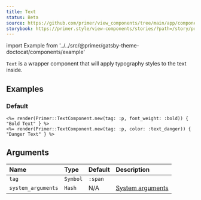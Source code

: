 ```yaml
---
title: Text
status: Beta
source: https://github.com/primer/view_components/tree/main/app/components/primer/text_component.rb
storybook: https://primer.style/view-components/stories/?path=/story/primer-text-component
---
```


import Example from '../../src/@primer/gatsby-theme-doctocat/components/example'

<!-- Warning: AUTO-GENERATED file, do not edit. Add code comments to your Ruby instead <3 -->

`Text` is a wrapper component that will apply typography styles to the text inside.

## Examples

### Default

<Example src="<p class='text-bold'>Bold Text</p><p class='color-text-danger'>Danger Text</p>" />

```erb
<%= render(Primer::TextComponent.new(tag: :p, font_weight: :bold)) { "Bold Text" } %>
<%= render(Primer::TextComponent.new(tag: :p, color: :text_danger)) { "Danger Text" } %>
```

## Arguments

| Name | Type | Default | Description |
| :- | :- | :- | :- |
| `tag` | `Symbol` | `:span` |  |
| `system_arguments` | `Hash` | N/A | [System arguments](/system-arguments) |
